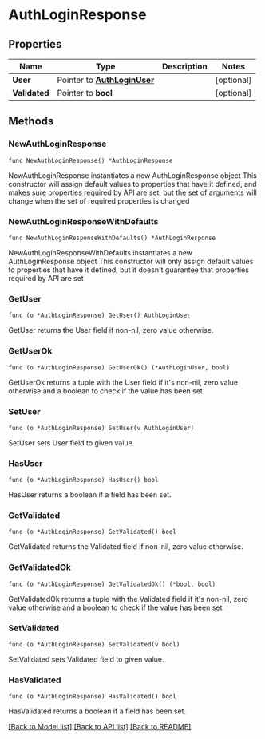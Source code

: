 # AuthLoginResponse

## Properties

Name | Type | Description | Notes
------------ | ------------- | ------------- | -------------
**User** | Pointer to [**AuthLoginUser**](AuthLoginUser.md) |  | [optional] 
**Validated** | Pointer to **bool** |  | [optional] 

## Methods

### NewAuthLoginResponse

`func NewAuthLoginResponse() *AuthLoginResponse`

NewAuthLoginResponse instantiates a new AuthLoginResponse object
This constructor will assign default values to properties that have it defined,
and makes sure properties required by API are set, but the set of arguments
will change when the set of required properties is changed

### NewAuthLoginResponseWithDefaults

`func NewAuthLoginResponseWithDefaults() *AuthLoginResponse`

NewAuthLoginResponseWithDefaults instantiates a new AuthLoginResponse object
This constructor will only assign default values to properties that have it defined,
but it doesn't guarantee that properties required by API are set

### GetUser

`func (o *AuthLoginResponse) GetUser() AuthLoginUser`

GetUser returns the User field if non-nil, zero value otherwise.

### GetUserOk

`func (o *AuthLoginResponse) GetUserOk() (*AuthLoginUser, bool)`

GetUserOk returns a tuple with the User field if it's non-nil, zero value otherwise
and a boolean to check if the value has been set.

### SetUser

`func (o *AuthLoginResponse) SetUser(v AuthLoginUser)`

SetUser sets User field to given value.

### HasUser

`func (o *AuthLoginResponse) HasUser() bool`

HasUser returns a boolean if a field has been set.

### GetValidated

`func (o *AuthLoginResponse) GetValidated() bool`

GetValidated returns the Validated field if non-nil, zero value otherwise.

### GetValidatedOk

`func (o *AuthLoginResponse) GetValidatedOk() (*bool, bool)`

GetValidatedOk returns a tuple with the Validated field if it's non-nil, zero value otherwise
and a boolean to check if the value has been set.

### SetValidated

`func (o *AuthLoginResponse) SetValidated(v bool)`

SetValidated sets Validated field to given value.

### HasValidated

`func (o *AuthLoginResponse) HasValidated() bool`

HasValidated returns a boolean if a field has been set.


[[Back to Model list]](../README.md#documentation-for-models) [[Back to API list]](../README.md#documentation-for-api-endpoints) [[Back to README]](../README.md)


